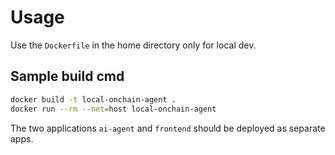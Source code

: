 # Usage

Use the `Dockerfile` in the home directory only for local dev.
## Sample build cmd
```bash
docker build -t local-onchain-agent .
docker run --rm --net=host local-onchain-agent
```

The two applications `ai-agent` and `frontend` should be deployed as separate apps.
